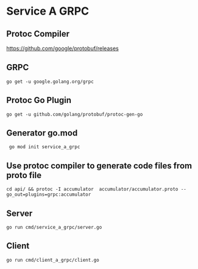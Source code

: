 # Service A GRPC


## Protoc Compiler
https://github.com/google/protobuf/releases

## GRPC
```go get -u google.golang.org/grpc```

## Protoc Go Plugin
```go get -u github.com/golang/protobuf/protoc-gen-go```

## Generator go.mod
``` go mod init service_a_grpc```

## Use protoc compiler to generate code files from proto file
```cd api/ && protoc -I accumulator  accumulator/accumulator.proto --go_out=plugins=grpc:accumulator```

## Server
```go run cmd/service_a_grpc/server.go```

## Client
```go run cmd/client_a_grpc/client.go```